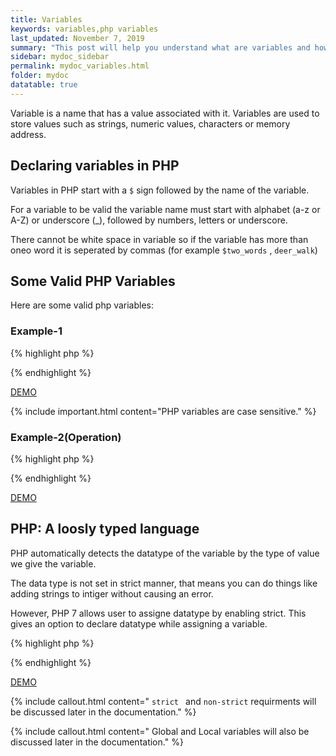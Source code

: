 ```yaml
---
title: Variables
keywords: variables,php variables
last_updated: November 7, 2019
summary: "This post will help you understand what are variables and how to make variables in php."
sidebar: mydoc_sidebar
permalink: mydoc_variables.html
folder: mydoc
datatable: true
---
```


Variable is a name that has a value associated with it. Variables are used to store values such as strings, numeric values, characters or memory address.

## Declaring variables in PHP
Variables in PHP start with a ```$``` sign followed by the name of the variable.

For a variable to be valid the variable name must start with alphabet (a-z or A-Z) or underscore (_), followed by numbers, letters or underscore.

There cannot be white space in variable so if the variable has more than oneo word it is seperated by commas (for example ```$two_words``` , ```deer_walk```)

## Some Valid PHP Variables

Here are some valid php variables:

### Example-1
{% highlight php %}

<?php
$xyz = 'welcome';
$XYZ = 'welcome';
$Xyz = 'welcome';
$xyz1231 = 'welcome';
$xyZ = 'welcome';
$XYZ = 'welcome';
$_XYZ = 'welcome';
$XYZ_xyz = 'welcome';
?>

{% endhighlight %}

[DEMO](https://paiza.io/projects/3jAW7zBhvprgs-1oR5q5gQ?language=php)

{% include important.html content="PHP variables are case sensitive." %}

### Example-2(Operation)

{% highlight php %}
<?php
$x = 20;
$y = 30;
echo $x + $y;
?>
{% endhighlight %}

[DEMO](https://paiza.io/projects/3jAW7zBhvprgs-1oR5q5gQ?language=php)

## PHP: A loosly typed language
PHP automatically detects the datatype of the variable by the type of value we give the variable.

The data type is not set in strict manner, that means you can do things like adding strings to intiger without causing an error.

However, PHP 7 allows user to assigne datatype by enabling strict. This gives an option to declare datatype while assigning a variable.

{% highlight php %}

<?php
$a = 2;
$b = 2.33;

echo $a + $b;
?>

{% endhighlight %}

[DEMO](https://paiza.io/projects/Aydehq0VGnCqfY-s5DYwrQ?language=php)

{% include callout.html content=" ```strict ``` and ```non-strict``` requirments will be discussed later in the documentation." %}

{% include callout.html content=" Global and Local variables will also be discussed later in the documentation." %}

